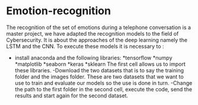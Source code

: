 # Emotion-recognition
The recognition of the set of emotions during a telephone conversation is a master project, we have adapted the recognition models to the field of Cybersecurity. 
It is about the approaches of the deep learning namely the LSTM and the CNN. To execute these models it is necessary to :
- install anaconda and the following libraries:
	*tensorflow
	*numpy
	*matplotlib
	*seaborn
	*keras
	*sklearn
The first cell allows us to import these libraries.
-Download the two datasets that is to say the training folder and the images folder. These are two datasets that we want to use to train and evaluate our models so the use is done in turn.
-Change the path to the first folder in the second cell, execute the code, send the results and start again for the second dataset.

